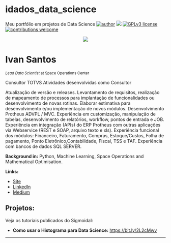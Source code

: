# idados_data_science
Meu portfólio em projetos de Data Science
[![author](https://img.shields.io/badge/author-carlosfab-red.svg)](https://www.linkedin.com/in/carlosfab) [![](https://img.shields.io/badge/python-3.7+-blue.svg)](https://www.python.org/downloads/release/python-365/) [![GPLv3 license](https://img.shields.io/badge/License-GPLv3-blue.svg)](http://perso.crans.org/besson/LICENSE.html) [![contributions welcome](https://img.shields.io/badge/contributions-welcome-brightgreen.svg?style=flat)](https://github.com/carlosfab/data_science/issues)

<p align="center">
  <img src="https://github.com/Ivanidados/template_portfolio/blob/master/banner.png" >
</p>

# Ivan Santos
<sub>*Lead Data Scientist* at Space Operations Center</sub>

Consultor TOTVS
Atividades desenvolvidas como Consultor

Atualização de versão e releases.
Levantamento de requisitos, realização de mapeamento de processos para implantação de funcionalidades ou desenvolvimento de novas rotinas.
Elaborar estimativa para desenvolvimento e/ou implementação de novos módulos.
Desenvolvimento Protheus ADVPL / MVC.
Experiência em customização, manipulação de tabelas, desenvolvimento de relatórios, workflow, pontos de entrada e JOB.
Experiência em integração (APIs) do ERP Protheus com outras aplicações via Webservice (REST e SOAP, arquivo texto e xls).
Experiência funcional dos módulos: Financeiro, Faturamento, Compras, Estoque/Custos, Folha de pagamento, Ponto Eletrônico,Contabilidade, Fiscal, TSS e TAF.
Experiência com bancos de dados SQL SERVER.

**Background in:** Python, Machine Learning, Space Operations and Mathematical Optimisation.

**Links:**
* [Site](http://www.idados.com.br)
* [LinkedIn](https://https://www.linkedin.com/in/ivan-santos-991871180/)
* [Medium](https://www.medium.com)


## Projetos:
Veja os tutoriais publicados do Sigmoidal:

* **Como usar o Histograma para Data Science:** https://bit.ly/2L2cMwy


---




